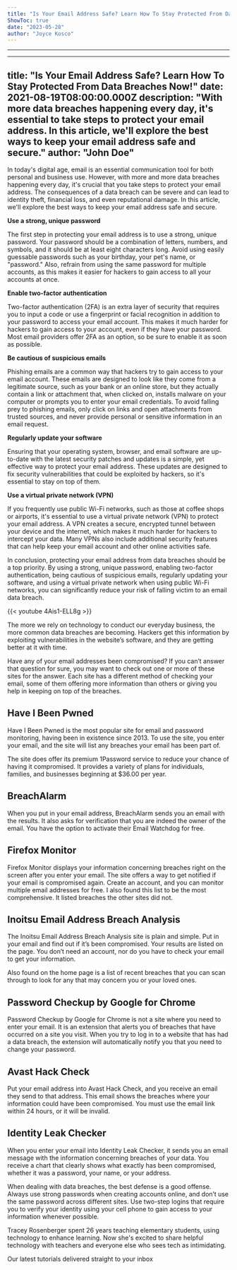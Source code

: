 ```yaml
---
title: "Is Your Email Address Safe? Learn How To Stay Protected From Data Breaches Now!"
ShowToc: true 
date: "2023-05-28"
author: "Joyce Kosco"
---
```

*****
---
title: "Is Your Email Address Safe? Learn How To Stay Protected From Data Breaches Now!"
date: 2021-08-19T08:00:00.000Z
description: "With more data breaches happening every day, it's essential to take steps to protect your email address. In this article, we'll explore the best ways to keep your email address safe and secure."
author: "John Doe"
---

In today's digital age, email is an essential communication tool for both personal and business use. However, with more and more data breaches happening every day, it's crucial that you take steps to protect your email address. The consequences of a data breach can be severe and can lead to identity theft, financial loss, and even reputational damage. In this article, we'll explore the best ways to keep your email address safe and secure.

**Use a strong, unique password**

The first step in protecting your email address is to use a strong, unique password. Your password should be a combination of letters, numbers, and symbols, and it should be at least eight characters long. Avoid using easily guessable passwords such as your birthday, your pet's name, or "password." Also, refrain from using the same password for multiple accounts, as this makes it easier for hackers to gain access to all your accounts at once.

**Enable two-factor authentication**

Two-factor authentication (2FA) is an extra layer of security that requires you to input a code or use a fingerprint or facial recognition in addition to your password to access your email account. This makes it much harder for hackers to gain access to your account, even if they have your password. Most email providers offer 2FA as an option, so be sure to enable it as soon as possible.

**Be cautious of suspicious emails**

Phishing emails are a common way that hackers try to gain access to your email account. These emails are designed to look like they come from a legitimate source, such as your bank or an online store, but they actually contain a link or attachment that, when clicked on, installs malware on your computer or prompts you to enter your email credentials. To avoid falling prey to phishing emails, only click on links and open attachments from trusted sources, and never provide personal or sensitive information in an email request.

**Regularly update your software**

Ensuring that your operating system, browser, and email software are up-to-date with the latest security patches and updates is a simple, yet effective way to protect your email address. These updates are designed to fix security vulnerabilities that could be exploited by hackers, so it's essential to stay on top of them.

**Use a virtual private network (VPN)**

If you frequently use public Wi-Fi networks, such as those at coffee shops or airports, it's essential to use a virtual private network (VPN) to protect your email address. A VPN creates a secure, encrypted tunnel between your device and the internet, which makes it much harder for hackers to intercept your data. Many VPNs also include additional security features that can help keep your email account and other online activities safe.

In conclusion, protecting your email address from data breaches should be a top priority. By using a strong, unique password, enabling two-factor authentication, being cautious of suspicious emails, regularly updating your software, and using a virtual private network when using public Wi-Fi networks, you can significantly reduce your risk of falling victim to an email data breach.

{{< youtube 4Ais1-ELL8g >}} 



The more we rely on technology to conduct our everyday business, the more common data breaches are becoming. Hackers get this information by exploiting vulnerabilities in the website’s software, and they are getting better at it with time.
 
Have any of your email addresses been compromised? If you can’t answer that question for sure, you may want to check out one or more of these sites for the answer. Each site has a different method of checking your email, some of them offering more information than others or giving you help in keeping on top of the breaches.
 
## Have I Been Pwned
 
Have I Been Pwned is the most popular site for email and password monitoring, having been in existence since 2013. To use the site, you enter your email, and the site will list any breaches your email has been part of.
 
The site does offer its premium 1Password service to reduce your chance of having it compromised. It provides a variety of plans for individuals, families, and businesses beginning at $36.00 per year.
 
## BreachAlarm
 
When you put in your email address, BreachAlarm sends you an email with the results. It also asks for verification that you are indeed the owner of the email. You have the option to activate their Email Watchdog for free.
 
## Firefox Monitor
 
Firefox Monitor displays your information concerning breaches right on the screen after you enter your email. The site offers a way to get notified if your email is compromised again. Create an account, and you can monitor multiple email addresses for free. I also found this list to be the most comprehensive. It listed breaches the other sites did not.
 
## Inoitsu Email Address Breach Analysis
 
The Inoitsu Email Address Breach Analysis site is plain and simple. Put in your email and find out if it’s been compromised. Your results are listed on the page. You don’t need an account, nor do you have to check your email to get your information.
 
Also found on the home page is a list of recent breaches that you can scan through to look for any that may concern you or your loved ones.
 
## Password Checkup by Google for Chrome
 
Password Checkup by Google for Chrome is not a site where you need to enter your email. It is an extension that alerts you of breaches that have occurred on a site you visit. When you try to log in to a website that has had a data breach, the extension will automatically notify you that you need to change your password.
 
## Avast Hack Check
 
Put your email address into Avast Hack Check, and you receive an email they send to that address. This email shows the breaches where your information could have been compromised. You must use the email link within 24 hours, or it will be invalid.
 
## Identity Leak Checker
 
When you enter your email into Identity Leak Checker, it sends you an email message with the information concerning breaches of your data. You receive a chart that clearly shows what exactly has been compromised, whether it was a password, your name, or your address.
 
When dealing with data breaches, the best defense is a good offense. Always use strong passwords when creating accounts online, and don’t use the same password across different sites. Use two-step logins that require you to verify your identity using your cell phone to gain access to your information whenever possible.
 
Tracey Rosenberger spent 26 years teaching elementary students, using technology to enhance learning. Now she's excited to share helpful technology with teachers and everyone else who sees tech as intimidating.
 
Our latest tutorials delivered straight to your inbox




